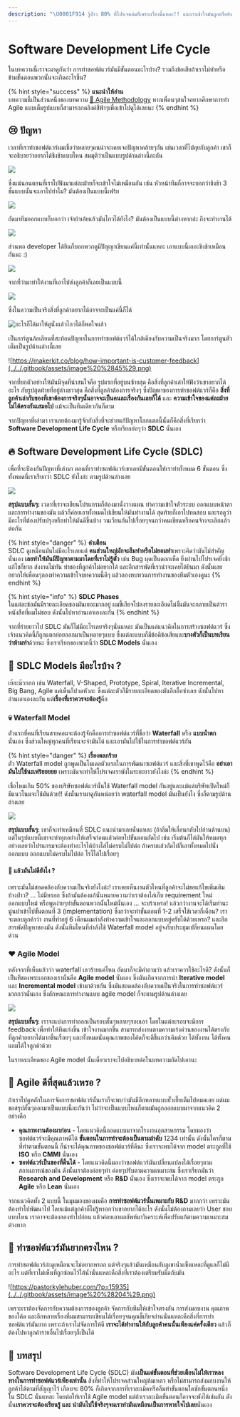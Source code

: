 ```yaml
---
description: "\U0001F914 รู้ป่าว 80% ที่โปรเจคล่มก็เพราะเรื่องนี้แหละ!! และเราเข้าใจมันถูกหรือยัง? (อธิบายเป็นภาษาคน)"
---
```


# Software Development Life Cycle

ในบทความนี้เราจะมาดูกันว่า การทำซอฟต์แวร์มันมีขั้นตอนอะไรบ้าง? รวมถึงข้อเสียถ้าเราไม่ทำหรือข้ามขั้นตอนพวกนั้นจะเกิดอะไรขึ้น?

{% hint style="success" %}
**แนะนำให้อ่าน**  
บทความนี้เป็นส่วนหนึ่งของบทความ [👦 Agile Methodology](https://saladpuk.gitbook.io/learn/basic/agile-methodology) หากเพื่อนๆสนใจอยากศึกษาการทำ Agile แบบเต็มรูปแบบก็สามารถกดลิงค์สีฟ้าๆเพื่อเข้าไปดูได้เลยนะ
{% endhint %}

## 😢 ปัญหา

เวลาที่เราทำซอฟต์แวร์ผมเชื่อว่าหลายๆคนน่าจะเคยเจอปัญหาคล้ายๆกัน เช่นเวลาที่ไปคุยกับลูกค้า เขาก็จะอธิบายว่าอยากได้ชิงช้าแบบไหน สมมุติว่าเป็นแบบรูปด้านล่างนี้ละกัน

![](../../.gitbook/assets/image%20%28606%29.png)

ซึ่งแน่นอนตอนที่เราไปฟังมาแต่ละฝ่ายก็จะเข้าใจไม่เหมือนกัน  เช่น หัวหน้าทีมก็อาจจะบอกว่าชิงช้า 3 ชั้นแบบนั้นจะเอาไปทำไม? มันต้องเป็นแบบนี้เฟร้ย

![](../../.gitbook/assets/image%20%28448%29.png)

ถัดมาทีมออกแบบก็บอกว่า เจ้าบ้าเอ้ยแล้วมันไกวได้ยังไง? มันต้องเป็นแบบนี้ต่างหากล่ะ ถึงจะทำงานได้

![](../../.gitbook/assets/image%20%28566%29.png)

ส่วนพอ developer ได้ยินก็บอกพวกตูมีปัญญาเขียนแค่นี้เท่านั้นแหละ เอาแบบนี้เถอะชิงช้าเหมือนกันนะ :\)

![](../../.gitbook/assets/image%20%28547%29.png)

จากที่ว่ามาทำให้งานที่เอาไปส่งลูกค้าก็เลยเป็นแบบนี้

![](../../.gitbook/assets/image%20%28153%29.png)

ซึ่งในความเป็นจริงสิ่งที่ลูกค้าอยากได้อาจจะเป็นแค่นี้ก็ได้

![&#xE2D;&#xE30;&#xE44;&#xE23;&#xE01;&#xE47;&#xE44;&#xE14;&#xE49;&#xE21;&#xE32;&#xE43;&#xE2B;&#xE49;&#xE15;&#xE39;&#xE19;&#xE31;&#xE48;&#xE07;&#xE41;&#xE25;&#xE49;&#xE27;&#xE44;&#xE01;&#xE27;&#xE44;&#xE14;&#xE49;&#xE01;&#xE47;&#xE1E;&#xE2D;&#xE43;&#xE08;&#xE41;&#xE25;&#xE49;&#xE27;](../../.gitbook/assets/image%20%28524%29.png)

เป็นการ์ตูนล้อเลียนที่สะท้อนปัญหาในการทำซอฟต์แวร์ได้ใกล้เคียงกับความเป็นจริงมาก โดยการ์ตูนตัวเต็มเป็นรูปด้านล่างนี้เลย

![https://makerkit.co/blog/how-important-is-customer-feedback](../../.gitbook/assets/image%20%2845%29.png)

จากที่ยกตัวอย่างให้มันมีจุดที่น่าสนใจคือ รูปแรกที่อยู่บนซ้ายสุด คือสิ่งที่ลูกค้าเล่าให้ฟังว่าเขาอยากได้อะไร กับรูปสุดท้ายที่อยู่ล่างขวาสุด คือสิ่งที่ลูกค้าต้องการจริงๆ ซึ่งปัญหาของการทำซอฟต์แวร์ก็คือ **สิ่งที่ลูกค้าเล่ากับของที่เขาต้องการจริงๆนั้นอาจจะเป็นคนละเรื่องกันเลยก็ได้** และ **ความเข้าใจของแต่ละฝ่ายไม่ได้ตรงกันเสมอไป** แม้จะเป็นทีมเดียวกันก็ตาม

จากปัญหาที่เล่ามา เราเลยต้องมารู้จักกับสิ่งที่จะช่วยแก้ปัญหาโลกแตกนี้นั้นก็คือสิ่งที่เรียกว่า **Software Development Life Cycle** หรือเรียกย่อๆว่า **SDLC** นั่นเอง

## 🔥 Software Development Life Cycle \(SDLC\)

เพื่อที่จะป้องกันปัญหาที่เล่ามา ตอนที่เราทำซอฟต์แวร์เขาเลยมีขั้นตอนให้เราทำทั้งหมด 6 ขั้นตอน ซึ่งทั้งหมดนี่เราเรียกว่า SDLC ยังไงล่ะ ตามรูปด้านล่างเลย

![](../../.gitbook/assets/image%20%28586%29.png)

**สรุปแบบสั้นๆ:** เวลาที่เราจะเขียนโปรแกรมก็ต้องมานั่งวางแผน ทำความเข้าใจตัวระบบ ออกแบบหน้าตาและการทำงานของมัน แล้วก็ค่อยเอาทั้งหมดไปเขียนให้มันทำงานได้ สุดท้ายก็เอาไปทดสอบ และรอดูว่ามีอะไรที่ต้องปรับปรุงหรือทำให้มันดีขึ้นบ้าง วนเวียนกันไปเรื่อยๆจนกว่าคนเขียนหรือคนจ้างจะเลิกแล้วต่อกัน

{% hint style="danger" %}
**คำเตือน**  
SDLC ดูเหมือนมันไม่มีอะไรเลยแต่ **คนส่วนใหญ่มักจะลืมทำหรือไม่ยอมทำ**เพราะคิดว่ามันไม่สำคัญนั่นเอง **เลยทำให้มันมีปัญหาตามมาโดยที่เราไม่รู้ตัว** เช่น Bug ผุดเป็นดอกเห็ด ยิ่งผ่านไปโปรเจคยิ่งช้าแก้ไขก็ยาก ส่งงานไม่ทัน ทำของที่ลูกค้าไม่อยากได้ และอีกสารพัดที่เราน่าจะเคยได้ยินมา ดังนั้นเลยอยากให้เพื่อนๆลองทำความเข้าใจบทความนี้ดีๆ แล้วลองทบทวนการทำงานของทีมตัวเองดูนะ
{% endhint %}

{% hint style="info" %}
**SDLC Phases**  
ในแต่ละข้อมันมีรายละเอียดของมันเยอะมากอยู่ ผมขี้เกียจไปลงรายละเอียดไม่งั้นมันจะกลายเป็นตำราหนังสือที่ผมไม่ชอบ ดังนั้นไปหาอ่านเอาเองละกัน
{% endhint %}

จากที่ร่ายยาวไป SDLC มันก็ไม่มีอะไรเลยจริงๆนั่นแหละ มันเป็นแค่แนวคิดในการสร้างซอฟต์แวร์ ซึ่งเจ้าแนวคิดนี้ก็ถูกแตกย่อยออกมาเป็นหลายๆแบบ ซึ่งแต่ละแบบก็มีข้อดีข้อเสียและ**บางตัวก็เป็นบทเรียนว่าห้ามทำ**ด้วยนะ ซึ่งเราเรียกของพวกนี้ว่า **SDLC Models** นั่นเอง

## 🤔 SDLC Models มีอะไรบ้าง ?

เย๊อะม๊วกกก เช่น Waterfall, V-Shaped, Prototype, Spiral, Iterative Incremental, Big Bang, Agile แค่เห็นก็ปวดหัวละ ซึ่งแต่ละตัวก็มีรายละเอียดของมันอีกอื้อซ่าเลย ดังนั้นไปหาอ่านเอาเองละกัน แต่**เรื่องที่เราควรจะต้องรู้**คือ

### 💀 Waterfall Model

ตัวแรกที่คนที่เรียนสายคอมจะต้องรู้จักคือการทำซอฟต์แวร์ที่ชื่อว่า **Waterfall** หรือ **แบบน้ำตก** นั่นเอง ซึ่งส่วนใหญ่ทุกคนที่เรียนจะจำมันได้ และเอามันไปใช้ในการทำซอฟต์แวร์กัน

{% hint style="danger" %}
**เรื่องตลกร้าย**  
ตัว Waterfall model ถูกพูดเป็นโมเดลตัวแรกในการพัฒนาซอฟต์แวร์ และสิ่งที่เขาพูดไว้คือ **อย่าเอามันไปใช้นะเฟร้ยยยยย** เพราะมันจะทำให้โปรเจคเราพังในระยะยาวยังไงล่ะ
{% endhint %}

เชื่อไหมเกิน 50% ของบริษัทซอฟต์แวร์นั้นใช้ Waterfall model กันอยู่และแม้แต่บริษัทเปิดใหม่ก็มีแนวโนมจะใช้มันด้วย!! ดังนั้นเรามาดูกันหน่อยว่า waterfall model มันเป็นยังไง ซึ่งก็ตามรูปด้านล่างเลย

![](../../.gitbook/assets/image%20%28241%29.png)

**สรุปแบบสั้นๆ:** เขาก็จะทำเหมือนที่ SDLC แนะนำมาเลยนั่นแหละ \(ถ้าลืมให้เลื่อนกลับไปอ่านด้านบน\) แต่ในรูปแบบนี้เขาจะทำทุกอย่างให้เสร็จก่อนแล้วค่อยไปขั้นตอนถัดไป เช่น เริ่มต้นก็ไล่มันให้หมดทุกอย่างเลยว่าโปรแกรมจะต้องทำอะไรได้บ้างไล่ไม่ครบไม่ไปต่อ ถ้าครบแล้วถัดไปก็เอาทั้งหมดไปนั่งออกแบบ ออกแบบไม่ครบไม่ไปต่อ ไรงี้ไล่ไปเรื่อยๆ

#### 🤔 แล้วมันไม่ดียังไง ?

เพราะมันไม่สอดคล้องกับความเป็นจริงยังไงล่ะ! เราเคยเห็นงานตัวไหนที่ลูกค้าจะไม่ขอแก้ไขเพิ่มเติมบ้างป่าว? ... ไม่มีหรอก ซึ่งถ้ามันต้องแก้นั่นหมายความว่าเราต้องไล่เก็บ requirement ใหม่ ออกแบบใหม่ หรือพูดง่ายๆทำขั้นตอนพวกนั้นใหม่นั่นเอง ... จะบร้าเหรอ!  แล้วกว่างานจะได้เริ่มทำนะนู่นปาเข้าไปขั้นตอนที่ 3 \(implementation\) ซึ่งกว่าจะทำขั้นตอนที่ 1-2 เสร็จใช้เวลากี่เดือน? เราจะตอบลูกค้าว่า งานที่ทำอยู่ 6 เดือนผมกำลังทำความเข้าใจและออกแบบอยู่ครับได้ด้วยเหรอ? และอีกสารพัดปัญหาของมัน ดังนั้นทีมไหนที่กำลังใช้ Waterfall model อยู่จงรีบประชุมเปลี่ยนแผนโดยด่วน

### ❤️ Agile Model

หลังจากที่เห็นแล้วว่า waterfall เลวร้ายแค่ไหน ถัดมาก็จะมีคำถามว่า แล้วเราควรใช้อะไรดี? ดังนั้นก็เป็นทีของพระเอกของเรานั่นคือ **Agile model** นั่นเอง ซึ่งมันเกิดจากการนำ **Iterative model** และ **Incremental model** เข้ามาด้วยกัน ซึ่งมันสอดคล้องกับความเป็นจริงในการทำซอฟต์แวร์มากกว่านั่นเอง ซึ่งลักษณะการทำงานแบบ agile model ก็จะตามรูปด้านล่างเลย

![](../../.gitbook/assets/image%20%28382%29.png)

**สรุปแบบสั้นๆ:** เราจะแบ่งการทำออกเป็นรอบสั้นๆหลายๆรอบเอา โดยในแต่ละรอบจะมีการ feedback เพื่อทำให้ทีมเก่งขึ้น เข้าใจงานมากขึ้น สามารถส่งงานตามความเร่งด่วนของงานได้ตรงกับที่ลูกค้าอยากได้มากขึ้นเรื่อยๆ และทั้งหมดนั่นคุณภาพของโค้ดก็จะดีขึ้นกว่าเดิมด้วย ได้ทั้งงาน ได้ทั้งคน แถมได้ใจลูกค้าด้วย

ในรายละเอียดของ Agile model นั้นเดี๋ยวเราจะไปอธิบายต่อในบทความถัดไปเอานะ

## 🤔 Agile ดีที่สุดแล้วเหรอ ?

ถ้าเราไปดูหลักในการจัดการซอฟต์แวร์นั้นเราก็จะพบว่ามันมีอีกหลายแบบยั๊วเยี๊ยเต็มไปหมดเลย แต่ผมขอสรุปสั้นๆออกมาเป็นแบบนี้ละกันว่า ไม่ว่าจะเป็นแบบไหนก็ตามมันถูกออกแบบมาจากแนวคิด 2 อย่างคือ

* **คุณภาพงานต้องมาก่อน** - โดยแนวคิดนี้ถอดแบบมาจากโรงงานอุตสาหกรรม โดยมองว่าซอฟต์แวร์จะมีคุณภาพดีได้ **ขั้นตอนในการทำจะต้องเป็นตามลำดับ** 1234 เท่านั้น ดังนั้นใครก็ตามที่ทำตามขั้นตอนนี้ ก็น่าจะได้คุณภาพของซอฟต์แวร์ที่ดีนะ ซึ่งเราจะพบได้จาก model ตระกูลที่ใช้ **ISO** หรือ **CMMI** นั่นเอง
* **ซอฟต์แวร์เป็นของที่ดิ้นได้** - โดยแนวคิดนี้มองว่าซอฟต์แวร์มันเปลี่ยนแปลงได้เรื่อยๆตามสถานการณ์ของมัน ดังนั้นเราต้องค่อยๆทำ ค่อยๆปรับตามความเหมาะสม ซึ่งเราเรียกมันว่า **Research and Development** หรือ **R&D** นั่นเอง ซึ่งเราจะพบได้จาก model ตระกูล **Agile** หรือ **Lean** นั่นเอง

จากแนวคิดทั้ง 2 แบบนี้ ในมุมมองของผมคือ **การทำซอฟต์แวร์นั้นเหมาะกับ R&D** มากกว่า เพราะมันต้องทำไปพัฒนาไป โดยแม้แต่ลูกค้าก็ไม่รู้หรอกว่าเขาอยากได้อะไร ดังนั้นไม่ต้องถามเลยว่า User ชอบแบบไหน เราอาจจะต้องลองทำไปก่อน แล้วค่อยเอาผลลัพท์มาวิเคราะห์เพื่อปรับแก้ตามความเหมาะสมต่างหาก

## 🤔 ทำซอฟต์แวร์มันยากตรงไหน ?

การทำซอฟต์แวร์อ่ะดูเหมือนจะไม่อยากหรอก แต่จริงๆแล้วมันเหมือนกับภูเขาน้ำแข็งแหละที่ดูแลก็ไม่มีอะไร แต่ที่เราไม่เห็นที่ถูกซ่อนไว้ใต้น้ำนั่นแหละคือสิ่งที่เราต้องเตรียมรับมือกับมัน

![https://pastorkylehuber.com/?p=15935](../../.gitbook/assets/image%20%28204%29.png)

เพราะเราต้องจัดการกับความต้องการของลูกค้า จัดการกับทีมให้เข้าใจตรงกัน การส่งมอบงาน คุณภาพของโค้ด และอีกหลายเรื่องที่ผมสามารถเขียนได้เรื่อยๆจนคุณขี้เกียจอ่านนั่นแหละคือสิ่งที่การทำซอฟต์แวร์มันยาก เพราะถ้าเราไม่จัดการให้ดี **เราจะได้ทำงานให้กับลูกค้าคนนั้นเพียงแค่ครั้งเดียว** แล้วก็ต้องไปหาลูกค้ารายอื่นไปเรื่อยๆก็เป็นได้

## 🎯 บทสรุป

Software Development Life Cycle \(SDLC\) มัน**เป็นแค่ขั้นตอนที่ช่วยเตือนไม่ให้เราหลงทางในการทำซอฟต์แวร์เพียงเท่านั้น** สิ่งที่ทำให้โปรเจคส่วนใหญ่ล้มเหลว หรือไม่สามารถส่งมอบงานให้ลูกค้าได้ตามที่สัญญาไว้ เกือบจะ 80% ก็เกิดจากการที่เราละเมิดหรือลืมทำขั้นตอนใดซักขั้นตอนหนึ่งใน SDLC นั่นแหละ โดยต่อให้เราใช้ Agile model แต่ถ้าเราละเมิดขั้นตอนก็อาจจะพังได้เช่นกัน ดังนั้น**เราควรจะต้องเรียนรู้ และ นำมันไปใช้จริงๆจนเราทำมันเหมือนเป็นการหายใจไปเลย**นั่นเอง

